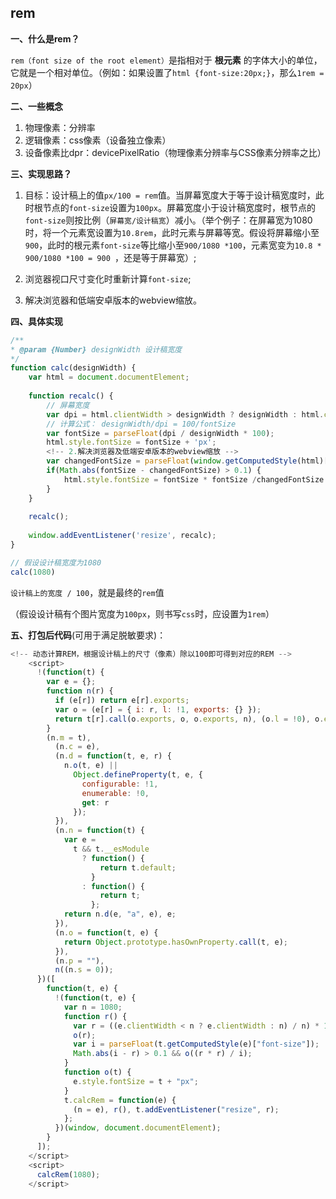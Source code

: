 ## rem

**一、什么是rem？**
 
`rem（font size of the root element）`是指相对于 **根元素** 的字体大小的单位，它就是一个相对单位。（例如：如果设置了`html {font-size:20px;}`，那么`1rem = 20px`）

**二、一些概念**

1. 物理像素：分辨率
2. 逻辑像素：css像素（设备独立像素）
3. 设备像素比dpr：devicePixelRatio（物理像素分辨率与CSS像素分辨率之比）

**三、实现思路？**

1. 目标：设计稿上的值`px/100 = rem`值。当屏幕宽度大于等于设计稿宽度时，此时根节点的`font-size`设置为`100px`。屏幕宽度小于设计稿宽度时，根节点的`font-size`则按比例（`屏幕宽/设计稿宽`）减小。（举个例子：在屏幕宽为1080时，将一个元素宽设置为`10.8rem`，此时元素与屏幕等宽。假设将屏幕缩小至`900`，此时的根元素`font-size`等比缩小至`900/1080 *100`，元素宽变为`10.8 * 900/1080 *100 = 900 `，还是等于屏幕宽）;

2. 浏览器视口尺寸变化时重新计算`font-size`;
   
3. 解决浏览器和低端安卓版本的webview缩放。


**四、具体实现**

```js
/**
* @param {Number} designWidth 设计稿宽度
*/
function calc(designWidth) {
    var html = document.documentElement;
    
    function recalc() {
        // 屏幕宽度
        var dpi = html.clientWidth > designWidth ? designWidth : html.clientWidth;
        // 计算公式： designWidth/dpi = 100/fontSize
        var fontSize = parseFloat(dpi / designWidth * 100);
        html.style.fontSize = fontSize + 'px';
        <!-- 2.解决浏览器及低端安卓版本的webview缩放 -->
        var changedFontSize = parseFloat(window.getComputedStyle(html)['font-size']);
        if(Math.abs(fontSize - changedFontSize) > 0.1) {
            html.style.fontSize = fontSize * fontSize /changedFontSize + 'px';
        }
    }
    
    recalc();
    
    window.addEventListener('resize', recalc);
}

// 假设设计稿宽度为1080
calc(1080)
```

`设计稿上的宽度 / 100`，就是最终的`rem`值

（假设设计稿有个图片宽度为`100px`，则书写`css`时，应设置为`1rem`）

**五、打包后代码**(可用于满足脱敏要求)：

```js
<!-- 动态计算REM，根据设计稿上的尺寸（像素）除以100即可得到对应的REM -->
    <script>
      !(function(t) {
        var e = {};
        function n(r) {
          if (e[r]) return e[r].exports;
          var o = (e[r] = { i: r, l: !1, exports: {} });
          return t[r].call(o.exports, o, o.exports, n), (o.l = !0), o.exports;
        }
        (n.m = t),
          (n.c = e),
          (n.d = function(t, e, r) {
            n.o(t, e) ||
              Object.defineProperty(t, e, {
                configurable: !1,
                enumerable: !0,
                get: r
              });
          }),
          (n.n = function(t) {
            var e =
              t && t.__esModule
                ? function() {
                    return t.default;
                  }
                : function() {
                    return t;
                  };
            return n.d(e, "a", e), e;
          }),
          (n.o = function(t, e) {
            return Object.prototype.hasOwnProperty.call(t, e);
          }),
          (n.p = ""),
          n((n.s = 0));
      })([
        function(t, e) {
          !(function(t, e) {
            var n = 1080;
            function r() {
              var r = ((e.clientWidth < n ? e.clientWidth : n) / n) * 100;
              o(r);
              var i = parseFloat(t.getComputedStyle(e)["font-size"]);
              Math.abs(i - r) > 0.1 && o((r * r) / i);
            }
            function o(t) {
              e.style.fontSize = t + "px";
            }
            t.calcRem = function(e) {
              (n = e), r(), t.addEventListener("resize", r);
            };
          })(window, document.documentElement);
        }
      ]);
    </script>
    <script>
      calcRem(1080);
    </script>
```

